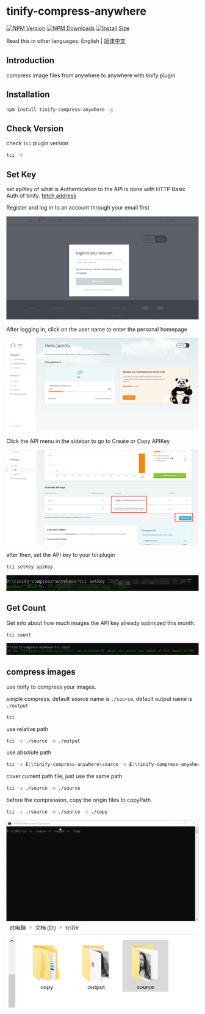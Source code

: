 # tinify-compress-anywhere

[![NPM Version](http://img.shields.io/npm/v/tinify-compress-anywhere.svg?style=flat)](https://www.npmjs.org/package/tinify-compress-anywhere)
[![NPM Downloads](https://img.shields.io/npm/dm/tinify-compress-anywhere.svg?style=flat)](https://npmcharts.com/compare/tinify-compress-anywhere?minimal=true)
[![Install Size](https://packagephobia.now.sh/badge?p=tinify-compress-anywhere)](https://packagephobia.now.sh/result?p=tinify-compress-anywhere)

Read this in other languages: English | [简体中文](./Readme_zh-CN.md)

## Introduction

compress image files from anywhere to anywhere with tinify plugin

## Installation

```sh
npm install tinify-compress-anywhere -g
```

## Check Version

check `tci` plugin version

```sh
tci -V
```

## Set Key

set apiKey of what is Authentication to the API is done with HTTP Basic Auth of tinify. [fetch address](https://tinify.com/dashboard/api)

Register and log in to an account through your email first

![login](./source/screenshot/login.png)

After logging in, click on the user name to enter the personal homepage

![home](./source/screenshot/home.png)

Click the API menu in the sidebar to go to Create or Copy APIKey

![api](./source/screenshot/api.png)

after then, set the API key to your tci plugin

```sh
tci setKey apiKey
```

![setKey](./source/screenshot/setKey.jpg)

## Get Count

Get info about how much images the API key already optimized this month.

```sh
tci count
```

![getCount](./source/screenshot/getCount.jpg)

## compress images

use tinify to compress your images.

simple compress, default source name is `./source`, default output name is `./output`

```sh
tci
```

use relative path

```sh
tci -s ./source -o ./output
```

use absolute path

```sh
tci -s E:\tinify-compress-anywhere\source -o E:\tinify-compress-anywhere\output
```

cover current path file, just use the same path

```sh
tci -s ./source -o ./source
```

before the compression, copy the origin files to copyPath

```sh
tci -s ./source -o ./source -c ./copy
```

![compress](./source/screenshot/compress.gif)
![results](./source/screenshot/results.png)
